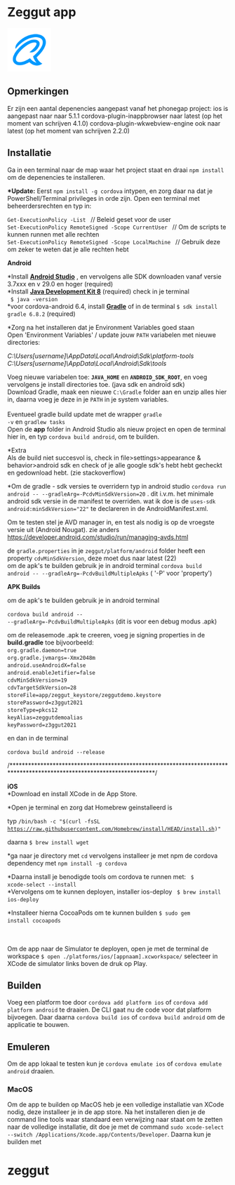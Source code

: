# Zeggut app

<img src="https://github.com/faridguzman91/zeggut/blob/main/www/icon.png" width ="100px" height="100px">

## Opmerkingen
Er zijn een aantal depenencies aangepast vanaf het phonegap project:
ios is aangepast naar naar 5.1.1
cordova-plugin-inappbrowser naar latest (op het moment van schrijven 4.1.0)
cordova-plugin-wkwebview-engine ook naar latest (op het moment van schrijven 2.2.0)

## Installatie
Ga in een terminal naar de map waar het project staat en draai `npm install` om de depenencies te installeren.

<strong>*Update:</strong> Eerst <code>npm install -g cordova</code> intypen, en zorg daar na dat je PowerShell/Terminal privileges in orde zijn.
Open een terminal met beheerdersrechten en typ in:

<code>Get-ExecutionPolicy -List </code>                                 // Beleid geset voor de user
<br>
<code>Set-ExecutionPolicy RemoteSigned -Scope CurrentUser </code>       // Om de scripts te kunnen runnen met alle rechten
<br>
<code>Set-ExecutionPolicy RemoteSigned -Scope LocalMachine </code>      // Gebruik deze om zeker te weten dat je alle rechten hebt
<br>

<strong>Android</strong>

*Install <strong><a href ="https://redirector.gvt1.com/edgedl/android/studio/install/4.1.2.0/android-studio-ide-201.7042882-windows.exe">Android Studio</a></strong> , en vervolgens alle SDK downloaden vanaf versie 3.7xxx en v 29.0 en hoger (required)
<br>
*Install <a href ="https://www.oracle.com/java/technologies/javase/javase-jdk8-downloads.html"><strong>Java Development Kit 8</strong></a> (required)
check in je terminal 
<br>
<code> $ java -version </code>
 <br>
*voor cordova-android 6.4, install <strong><a href ="https://gradle.org/next-steps/?version=6.8.2&format=all">Gradle</a></strong> 
of in de terminal
<code>$ sdk install gradle 6.8.2</code> (required)

*Zorg na het installeren dat je Environment Variables goed staan <br>
Open 'Environment Variables' / update jouw <code>PATH</code> variabelen met nieuwe directories: <br>

<em>C:\Users\[username]\AppData\Local\Android\Sdk\platform-tools</em>
<br>
<em>C:\Users\[username]\AppData\Local\Android\Sdk\tools</em>
<br>

Voeg nieuwe variabelen toe: <code><strong>JAVA_HOME</strong></code> en <code><strong>ANDROID_SDK_ROOT</strong></code>, en voeg vervolgens je install directories toe. (java sdk en android sdk)
<br>
Download Gradle, maak een nieuwe <code>C:\Gradle</code> folder aan en unzip alles hier in, daarna voeg je deze in je <code>PATH</code> in je system variables.
<br>
<br>
Eventueel gradle build update met de wrapper <code>gradle -v</code> en <code>gradlew tasks</code>
<br>
Open de <strong>app</strong> folder in Android Studio als nieuw project en open de terminal hier in, en typ <code>cordova build android</code>, om te builden. 

*Extra 
<br> Als de build niet succesvol is, check in file>settings>appearance & behavior>android sdk en check of je alle google sdk's hebt hebt gecheckt en gedownload hebt.
(zie stackoverflow)

*Om de gradle - sdk versies te overridern typ in android studio <code>cordova run android -- --gradleArg=-PcdvMinSdkVersion=20</code> . dit i.v.m. het minimale android sdk versie in de manifest te overriden. wat ik doe is de <code>uses-sdk android:minSdkVersion="22"</code> te declareren in de AndroidManifest.xml.

Om te testen stel je AVD manager in, en test als nodig is op de vroegste versie uit (Android Nougat). zie anders https://developer.android.com/studio/run/managing-avds.html

de <code>gradle.properties</code> in je <code>zeggut/platform/android</code> folder heeft een property <code>cdvMinSdkVersion</code>, deze moet dus naar latest (22)
<br>
om de apk's te builden gebruik je in android terminal <code>cordova build android -- --gradleArg=-PcdvBuildMultipleApks</code> ( '-P' voor 'property')
<br>

<strong> APK Builds </strong>

om de apk's te builden gebruik je in android terminal <br>

<code>cordova build android -- --gradleArg=-PcdvBuildMultipleApks</code> (dit is voor een debug modus .apk)

om de releasemode .apk te creeren, voeg je signing properties in de <strong>build.gradle</strong> toe 
bijvoorbeeld:
<br>
<code>org.gradle.daemon=true</code><br>
<code>org.gradle.jvmargs=-Xmx2048m</code><br>
<code>android.useAndroidX=false</code><br>
<code>android.enableJetifier=false</code><br>
<code>cdvMinSdkVersion=19</code><br>
<code>cdvTargetSdkVersion=28</code><br>
<code>storeFile=app/zeggut_keystore/zeggutdemo.keystore</code><br>
<code>storePassword=z3ggut2021</code><br>
<code>storeType=pkcs12</code><br>
<code>keyAlias=zeggutdemoalias</code><br>
<code>keyPassword=z3ggut2021</code><br>
</code>

en dan in de terminal

<code>cordova build android --release </code>


/***********************************************************************************************************************/

<strong>iOS</strong>
<br>
*Download en install XCode in de App Store. <br>

*Open je terminal en zorg dat Homebrew geinstalleerd is<br>

typ <code>/bin/bash -c "$(curl -fsSL https://raw.githubusercontent.com/Homebrew/install/HEAD/install.sh)"</code><br>

daarna <code>$ brew install wget</code><br>

*ga naar je directory met <code>cd</code> vervolgens installeer je met npm de cordova dependency met <code>npm install -g cordova</code> <br>

*Daarna install je benodigde tools om cordova te runnen met: <code> $ xcode-select --install </code> <br>
*Vervolgens om te kunnen deployen, installer ios-deploy <code> $ brew install ios-deploy </code><br>

*Installeer hierna CocoaPods om te kunnen builden <code>$ sudo gem install cocoapods</code>

<br>
<br>
Om de app naar de Simulator te deployen, open je met de terminal de workspace <code>$ open ./platforms/ios/[appnaam].xcworkspace/</code>
selecteer in XCode de simulator links boven de druk op Play.







## Builden
Voeg een platform toe door `cordova add platform ios` of `cordova add platform android` te draaien. De CLI gaat nu de code voor dat platform bijvoegen. Daar daarna `cordova build ios` of `cordova build android` om de applicatie te bouwen.

## Emuleren
Om de app lokaal te testen kun je `cordova emulate ios` of `cordova emulate android` draaien.

### MacOS
Om de app te builden op MacOS heb je een volledige installatie van XCode nodig, deze installeer je in de app store. Na het installeren dien je de command line tools waar standaard een verwijzing naar staat om te zetten naar de volledige installatie, dit doe je met de command `sudo xcode-select --switch /Applications/Xcode.app/Contents/Developer`. Daarna kun je builden met 
# zeggut 

